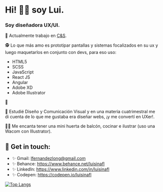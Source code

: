 # Hi! 👋🏼 soy Lui. 

###  Soy diseñadora UX/UI. 

🔭 Actualmente trabajo en <a href="https://cys.com.ar/es/home/" target="_blank">C&S</a>.

🕵 Lo que más amo es prototipar pantallas y sistemas focalizados en su ux y luego maquetarlos en conjunto con devs, para eso uso: 
* HTML5
* SCSS
* JavaScript
* React JS
* Angular
* Adobe XD
* Adobe Illustrator

💖 
 
🌸 Estudié Diseño y Comunicación Visual y en una materia cuatrimestral me di cuenta de lo que me gustaba era diseñar webs, ¡y me convertí en UXer!.

👩🏻 Me encanta tener una mini huerta de balcón, cocinar e ilustrar (uso una Wacom con Illustrator).




## 🖤 Get in touch: 
* ✨ Gmail: lfernandezlong@gmail.com
* ✨ Behance: https://www.behance.net/luisinafl
* ✨ LinkedIn: https://www.linkedin.com/in/luisinafl
* ✨ Codepen: https://codepen.io/luisinafl




 [![Top Langs](https://github-readme-stats.vercel.app/api/top-langs/?username=luisinafl&layout=compact&theme=buefy)](https://github.com/majoledesma/github-readme-stats)


